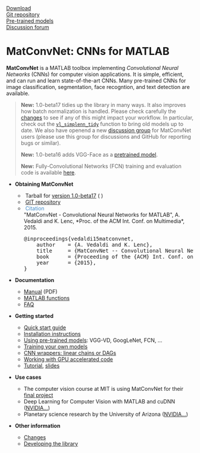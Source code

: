<div class="row" style="white-space: nowrap;">
<div class="col-sm-3">
<a href="download/matconvnet-1.0-beta17.tar.gz">
<div class="menuicon"><span class="fa fa-download fa-2x"></span></div>
Download</a>
</div>
<div class="col-sm-3">
<a href="http://www.github.com/vlfeat/matconvnet.git">
<div class="menuicon"><span class="fa fa-git fa-2x"></span></div>
Git repository</a>
</div>
<div class="col-sm-3">
<a href="pretrained/">
<div class="menuicon"><span class="fa fa-cubes fa-2x"></span></div>
Pre-trained models
</a>
</div>
<div class="col-sm-3">
<a href="https://groups.google.com/d/forum/matconvnet">
<div class="menuicon"><span class="fa fa-comments fa-2x"></span></div>
Discussion forum
</a>
</div>
</div>

# MatConvNet: CNNs for MATLAB

**MatConvNet** is a MATLAB toolbox implementing *Convolutional Neural
Networks* (CNNs) for computer vision applications. It is simple,
efficient, and can run and learn state-of-the-art CNNs. Many
pre-trained CNNs for image classification, segmentation, face
recogntion, and text detection are available.


> **New:** 1.0-beta17 tidies up the library in many ways. It also
> improves how batch normalization is handled. Please check carefully
> the [changes](about.md#changes) to see if any of this might impact
> your workflow. In particular, check out the
> [`vl_simplenn_tidy`](mfiles/simplenn/vl_simplenn_tidy.md) function
> to bring old models up to date. We also have openend a new
> [discussion group](https://groups.google.com/d/forum/matconvnet) for
> MatConvNet users (please use this group for discussions and GitHub
> for reporting bugs or similar).
>
> **New:** 1.0-beta16 adds VGG-Face as a [pretrained model](pretrained.md).
>
> **New:** Fully-Convolutional Networks (FCN) training and evaluation
> code is available
> [here](https://github.com/vlfeat/matconvnet-fcn).

*   **Obtaining MatConvNet**
    - <span class="fa fa-file-archive-o"></span>&nbsp;Tarball for [version 1.0-beta17](download/matconvnet-1.0-beta17.tar.gz) (<span class="fa fa-apple"/> <span class="fa fa-windows"/> <span class="fa fa-linux"/>)
    - <span class="fa fa-github"></span>&nbsp;[GIT repository](http://www.github.com/vlfeat/matconvnet.git)
    - <span class="fa fa-pencil-square-o"></span>&nbsp;<span style="color:#428bca;"
      onclick="toggle_visibility('citation');">Citation</span>
      <div class="shy" id="citation">
      "MatConvNet - Convolutional Neural Networks for MATLAB", A. Vedaldi
      and K. Lenc, *Proc. of the ACM Int. Conf. on Multimedia*, 2015.
      <pre>
      @inproceedings{vedaldi15matconvnet,
          author    = {A. Vedaldi and K. Lenc},
          title     = {MatConvNet -- Convolutional Neural Networks for MATLAB},
          book      = {Proceeding of the {ACM} Int. Conf. on Multimedia}
          year      = {2015},
      }</pre>
      </div>

*   **Documentation**
    - <span class="fa fa-book"></span> [Manual](matconvnet-manual.pdf) (PDF)
    - <span class="fa fa-puzzle-piece"></span> [MATLAB functions](functions.md)
    - <span class="fa fa-question-circle"></span> [FAQ](faq.md)

*   **Getting started**
    - [Quick start guide](quick.md)
    - [Installation instructions](install.md)
    - [Using pre-trained models](pretrained.md): VGG-VD, GoogLeNet, FCN, ...
    - [Training your own models](training.md)
    - [CNN wrappers: linear chains or DAGs](wrappers.md)
    - [Working with GPU accelerated code](gpu.md)
    - [Tutorial](http://www.robots.ox.ac.uk/~vgg/practicals/cnn/index.html),
      [slides](http://www.robots.ox.ac.uk/~vedaldi/assets/teach/2015/vedaldi15aims-bigdata-lecture-4-deep-learning-handout.pdf)

*   **Use cases**
    - The computer vision course at MIT is using MatConvNet for their [final project](http://6.869.csail.mit.edu/fa15/project.html)
    - Deep Learning for Computer Vision with MATLAB and cuDNN ([NVIDIA...](http://devblogs.nvidia.com/parallelforall/deep-learning-for-computer-vision-with-matlab-and-cudnn/))
    - Planetary science research by the  University of Arizona ([NVIDIA...](http://devblogs.nvidia.com/parallelforall/deep-learning-image-understanding-planetary-science/))

*   **Other information**
    - [Changes](about/#changes)
    - [Developing the library](developers.md)

